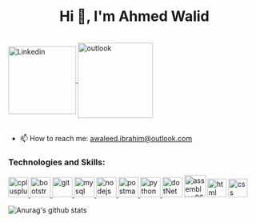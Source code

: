 


<h1 align="center">Hi 👋, I'm Ahmed Walid</h1>
<br/>




<a href="https://www.linkedin.com/in/ahmed-waleed-a9b7371a4">
  <img align="center" alt="Linkedin" width="135px" src="https://img.shields.io/badge/LinkedIn-0077B5?style=for-the-badge&logo=linkedin&logoColor=white" draggable="false" />
</a>
<a href="mailto:awaleed.ibrahim@outlook.com">
  <img align="center" alt="outlook" width="150px" src="https://img.shields.io/badge/Outlook-blue?style=for-the-badge&logo=mailboxdotorg&logoColor=white&logoSize=auto" draggable="false" />
</a>



</div>

<br />
<br />


- 📫 How to reach me: awaleed.ibrahim@outlook.com

<h3 align="left">Technologies and Skills:</h3>
<p align="left"> 
 <a href="https://www.w3schools.com/cpp/" target="_blank"> <img src="https://raw.githubusercontent.com/isocpp/logos/master/cpp_logo.png" alt="cplusplus" width="40" height="40"/> </a> <a href="https://getbootstrap.com" target="_blank"> <img src="https://cdn.worldvectorlogo.com/logos/bootstrap-5-1.svg" alt="bootstrap" width="40" height="40"/> </a><a href="https://git-scm.com/" target="_blank"> <img src="https://www.vectorlogo.zone/logos/git-scm/git-scm-icon.svg" alt="git" width="40" height="40"/> </a><a href="https://www.mysql.com/" target="_blank"> <img src="https://cdn4.iconfinder.com/data/icons/logos-3/181/MySQL-512.png" alt="mysql" width="40" height="40"/> </a><a href="https://nodejs.org" target="_blank"> <img src="https://cdn4.iconfinder.com/data/icons/logos-3/456/nodejs-new-pantone-black-512.png" alt="nodejs" width="40" height="40"/> </a> <a href="https://postman.com" target="_blank"> <img src="https://www.vectorlogo.zone/logos/getpostman/getpostman-icon.svg" alt="postman" width="40" height="40"/> </a>  <a href="https://www.python.org" target="_blank"> <img src="https://upload.wikimedia.org/wikipedia/commons/thumb/c/c3/Python-logo-notext.svg/768px-Python-logo-notext.svg.png" alt="python" width="40" height="40"/> </a>   <img src="https://upload.wikimedia.org/wikipedia/commons/thumb/e/ee/.NET_Core_Logo.svg/1200px-.NET_Core_Logo.svg.png" alt="dotNet" width="40" height="40"/> <img src="https://cdn.iconscout.com/icon/premium/png-512-thumb/x86-2-564238.png" alt="assembly x86" width="43" height="44"/> <img src="https://cdn1.iconfinder.com/data/icons/logotypes/32/badge-html-5-256.png" alt="html" width="38" height="37"/>  <img src="https://cdn1.iconfinder.com/data/icons/logotypes/32/badge-css-3-256.png" alt="css" width="38" height="37"/> 
 </p>
 
 
 ![Anurag's github stats](https://github-readme-stats.vercel.app/api?username=Ahmed-walid&show_icons=true&theme=radical)

 
 
